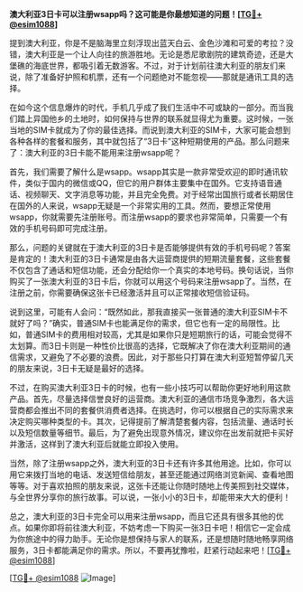 **澳大利亚3日卡可以注册wsapp吗？这可能是你最想知道的问题！[[TG💪+ @esim1088](https://t.me/s/esim1088)]**

提到澳大利亚，你是不是脑海里立刻浮现出蓝天白云、金色沙滩和可爱的考拉？没错，澳大利亚是一个让人向往的旅游胜地。无论是悉尼歌剧院的建筑奇迹，还是大堡礁的海底世界，都吸引着无数游客。不过，对于计划前往澳大利亚的朋友们来说，除了准备好护照和机票，还有一个问题绝对不能忽视——那就是通讯工具的选择。

在如今这个信息爆炸的时代，手机几乎成了我们生活中不可或缺的一部分。而当我们踏上异国他乡的土地时，如何保持与世界的联系就显得尤为重要。这时候，一张当地的SIM卡就成为了你的最佳选择。而说到澳大利亚的SIM卡，大家可能会想到各种各样的套餐和服务，其中就包括了“3日卡”这种短期使用的产品。那么问题来了：澳大利亚的3日卡能不能用来注册wsapp呢？

首先，我们需要了解什么是wsapp。wsapp其实是一款非常受欢迎的即时通讯软件，类似于国内的微信或QQ，但它的用户群体主要集中在国外。它支持语音通话、视频聊天、文字消息等功能，并且完全免费。对于经常出国旅行或者长期居住在国外的人来说，wsapp无疑是一个非常实用的工具。然而，要想正常使用wsapp，你就需要先注册账号。而注册wsapp的要求也非常简单，只需要一个有效的手机号码即可完成注册。

那么，问题的关键就在于澳大利亚的3日卡是否能够提供有效的手机号码呢？答案是肯定的！澳大利亚的3日卡通常是由各大运营商提供的短期流量套餐，这些套餐不仅包含了通话和短信功能，还会分配给你一个真实的本地号码。换句话说，当你购买了一张澳大利亚的3日卡后，你就可以用这个号码来注册wsapp了。当然，在注册之前，你需要确保这张卡已经激活并且可以正常接收短信验证码。

说到这里，可能有人会问：“既然如此，那我直接买一张普通的澳大利亚SIM卡不就好了吗？”确实，普通SIM卡也能满足你的需求，但它也有一定的局限性。比如，普通SIM卡的费用相对较高，尤其是如果你只是短期旅行的话，可能会觉得不太划算。而3日卡则是一种性价比很高的选择，它既解决了你在澳大利亚期间的通信需求，又避免了不必要的浪费。因此，对于那些只打算在澳大利亚短暂停留几天的朋友来说，3日卡无疑是最好的选择。

不过，在购买澳大利亚3日卡的时候，也有一些小技巧可以帮助你更好地利用这款产品。首先，尽量选择信誉良好的运营商。澳大利亚的通信市场竞争激烈，各大运营商都会推出不同的套餐供消费者选择。在挑选时，你可以根据自己的实际需求来决定购买哪种类型的卡。其次，记得提前了解清楚套餐内容，包括流量、通话时长以及短信数量等细节。最后，为了避免出现意外情况，建议你在出发前就把卡买好并激活，这样到了澳大利亚后就能立即投入使用。

当然，除了注册wsapp之外，澳大利亚的3日卡还有许多其他用途。比如，你可以用它来拨打当地的电话、发送短信给朋友，甚至还能通过网络浏览新闻、查看地图等等。对于喜欢拍照的朋友来说，这张卡还能让你随时随地上传美照到社交媒体，与全世界分享你的旅行故事。可以说，一张小小的3日卡，却能带来大大的便利！

总之，澳大利亚的3日卡完全可以用来注册wsapp，而且它还具有很多其他的优点。如果你即将前往澳大利亚，不妨考虑一下购买一张3日卡吧！相信它一定会成为你旅途中的得力助手。无论你是想保持与家人的联系，还是想随时随地畅享网络服务，3日卡都能满足你的需求。所以，不要再犹豫啦，赶紧行动起来吧！[[TG💪+ @esim1088](https://t.me/s/esim1088)]

[[TG💪+ @esim1088](https://t.me/s/esim1088) ![Image](https://i.postimg.cc/4NQfJmqS/Snipaste-2025-05-13-00-14-12.png)]
